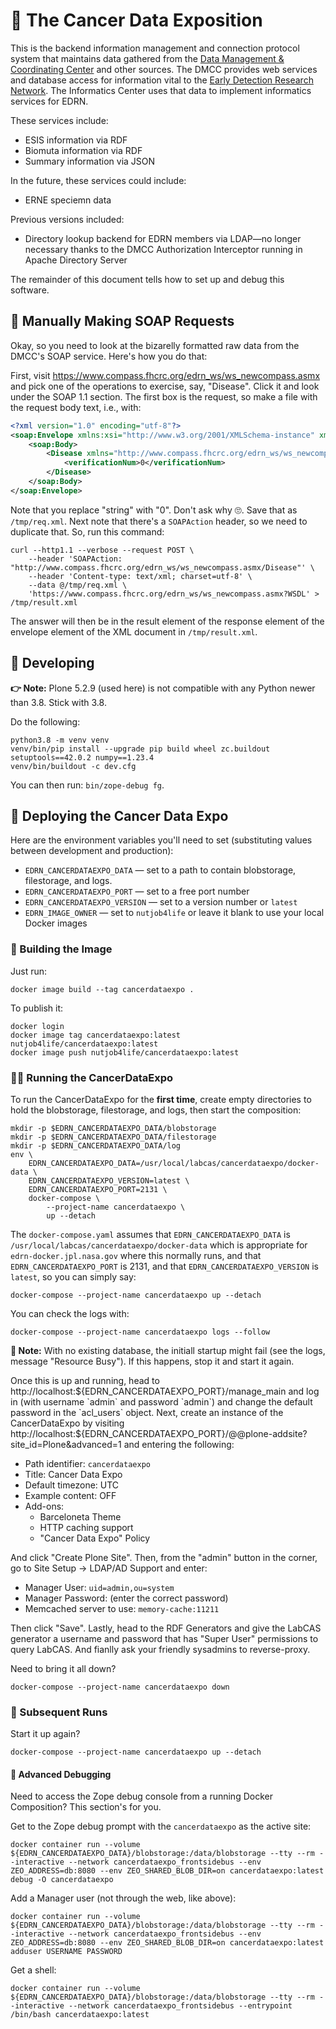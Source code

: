 # 🎪 The Cancer Data Exposition


This is the backend information management and connection protocol system that maintains data gathered from the [Data Management & Coordinating Center](https://tinyurl.com/ybkp7c7z) and other sources.  The DMCC provides web services and database access for information vital to the [Early Detection Research Network](https://edrn.nci.nih.gov/).  The Informatics Center uses that data to implement informatics services for EDRN.

These services include:

- ESIS information via RDF
- Biomuta information via RDF
- Summary information via JSON

In the future, these services could include:

- ERNE speciemn data

Previous versions included:

- Directory lookup backend for EDRN members via LDAP—no longer necessary
  thanks to the DMCC Authorization Interceptor running in Apache Directory
  Server

The remainder of this document tells how to set up and debug this software.


## 🐛 Manually Making SOAP Requests

Okay, so you need to look at the bizarelly formatted raw data from the DMCC's SOAP service. Here's how you do that:

First, visit https://www.compass.fhcrc.org/edrn_ws/ws_newcompass.asmx and pick one of the operations to exercise, say, "Disease". Click it and look under the SOAP 1.1 section. The first box is the request, so make a file with the request body text, i.e., with:

```xml
<?xml version="1.0" encoding="utf-8"?>
<soap:Envelope xmlns:xsi="http://www.w3.org/2001/XMLSchema-instance" xmlns:xsd="http://www.w3.org/2001/XMLSchema" xmlns:soap="http://schemas.xmlsoap.org/soap/envelope/">
    <soap:Body>
        <Disease xmlns="http://www.compass.fhcrc.org/edrn_ws/ws_newcompass.asmx">
            <verificationNum>0</verificationNum>
        </Disease>
    </soap:Body>
</soap:Envelope>
```

Note that you replace "string" with "0". Don't ask why 🙄. Save that as `/tmp/req.xml`. Next note that there's a `SOAPAction` header, so we need to duplicate that. So, run this command:

```console
curl --http1.1 --verbose --request POST \
    --header 'SOAPAction: "http://www.compass.fhcrc.org/edrn_ws/ws_newcompass.asmx/Disease"' \
    --header 'Content-type: text/xml; charset=utf-8' \
    --data @/tmp/req.xml \
    'https://www.compass.fhcrc.org/edrn_ws/ws_newcompass.asmx?WSDL' > /tmp/result.xml
```

The answer will then be in the result element of the response element of the envelope element of the XML document in `/tmp/result.xml`.


## 🔧 Developing

**👉 Note:** Plone 5.2.9 (used here) is not compatible with any Python newer than 3.8. Stick with 3.8.

Do the following:
```console
python3.8 -m venv venv
venv/bin/pip install --upgrade pip build wheel zc.buildout setuptools==42.0.2 numpy==1.23.4
venv/bin/buildout -c dev.cfg
```

You can then run: `bin/zope-debug fg`.


## 🚀 Deploying the Cancer Data Expo

Here are the environment variables you'll need to set (substituting values between development and production):

-   `EDRN_CANCERDATAEXPO_DATA` — set to a path to contain blobstorage, filestorage, and logs.
-   `EDRN_CANCERDATAEXPO_PORT` — set to a free port number
-   `EDRN_CANCERDATAEXPO_VERSION` — set to a version number or `latest`
-   `EDRN_IMAGE_OWNER` — set to `nutjob4life` or leave it blank to use your local Docker images


### 🧱 Building the Image

Just run:

    docker image build --tag cancerdataexpo .

To publish it:

    docker login
    docker image tag cancerdataexpo:latest nutjob4life/cancerdataexpo:latest
    docker image push nutjob4life/cancerdataexpo:latest


### 🏃‍♀️ Running the CancerDataExpo

To run the CancerDataExpo for the **first time**, create empty directories to hold the blobstorage, filestorage, and logs, then start the composition:

    mkdir -p $EDRN_CANCERDATAEXPO_DATA/blobstorage
    mkdir -p $EDRN_CANCERDATAEXPO_DATA/filestorage
    mkdir -p $EDRN_CANCERDATAEXPO_DATA/log
    env \
        EDRN_CANCERDATAEXPO_DATA=/usr/local/labcas/cancerdataexpo/docker-data \
        EDRN_CANCERDATAEXPO_VERSION=latest \
        EDRN_CANCERDATAEXPO_PORT=2131 \
        docker-compose \
            --project-name cancerdataexpo \
            up --detach

The `docker-compose.yaml` assumes that `EDRN_CANCERDATAEXPO_DATA` is `/usr/local/labcas/cancerdataexpo/docker-data` which is appropriate for `edrn-docker.jpl.nasa.gov` where this normally runs, and that `EDRN_CANCERDATAEXPO_PORT` is 2131, and that `EDRN_CANCERDATAEXPO_VERSION` is `latest`, so you can simply say:

    docker-compose --project-name cancerdataexpo up --detach

You can check the logs with:

    docker-compose --project-name cancerdataexpo logs --follow

**📝 Note:** With no existing database, the initiall startup might fail (see the logs, message "Resource Busy"). If this happens, stop it and start it again.

Once this is up and running, head to http://localhost:${EDRN_CANCERDATAEXPO_PORT}/manage_main and log in (with username `admin` and password `admin`) and change the default password in the `acl_users` object. Next, create an instance of the CancerDataExpo by visiting http://localhost:${EDRN_CANCERDATAEXPO_PORT}/@@plone-addsite?site_id=Plone&advanced=1 and entering the following:

-   Path identifier: `cancerdataexpo`
-   Title: Cancer Data Expo
-   Default timezone: UTC
-   Example content: OFF
-   Add-ons:
    -   Barceloneta Theme
    -   HTTP caching support
    -   "Cancer Data Expo" Policy

And click "Create Plone Site". Then, from the "admin" button in the corner, go to Site Setup → LDAP/AD Support and enter:

-   Manager User: `uid=admin,ou=system`
-   Manager Password: (enter the correct password)
-   Memcached server to use: `memory-cache:11211`

Then click "Save". Lastly, head to the RDF Generators and give the LabCAS generator a username and password that has "Super User" permissions to query LabCAS. And fianlly ask your friendly sysadmins to reverse-proxy.

Need to bring it all down?

    docker-compose --project-name cancerdataexpo down


### 🎽 Subsequent Runs

Start it up again?

    docker-compose --project-name cancerdataexpo up --detach


#### 🐛 Advanced Debugging

Need to access the Zope debug console from a running Docker Composition? This section's for you.

Get to the Zope debug prompt with the `cancerdataexpo` as the active site:

    docker container run --volume ${EDRN_CANCERDATAEXPO_DATA}/blobstorage:/data/blobstorage --tty --rm --interactive --network cancerdataexpo_frontsidebus --env ZEO_ADDRESS=db:8080 --env ZEO_SHARED_BLOB_DIR=on cancerdataexpo:latest debug -O cancerdataexpo

Add a Manager user (not through the web, like above):

    docker container run --volume ${EDRN_CANCERDATAEXPO_DATA}/blobstorage:/data/blobstorage --tty --rm --interactive --network cancerdataexpo_frontsidebus --env ZEO_ADDRESS=db:8080 --env ZEO_SHARED_BLOB_DIR=on cancerdataexpo:latest adduser USERNAME PASSWORD

Get a shell:

    docker container run --volume ${EDRN_CANCERDATAEXPO_DATA}/blobstorage:/data/blobstorage --tty --rm --interactive --network cancerdataexpo_frontsidebus --entrypoint /bin/bash cancerdataexpo:latest
